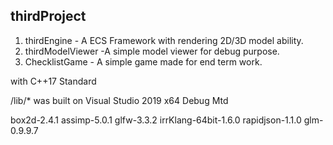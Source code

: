 ## thirdProject

1. thirdEngine - A ECS Framework with rendering 2D/3D model ability.
1. thirdModelViewer -A simple model viewer for debug purpose.
1. ChecklistGame - A simple game made for end term work.

with C++17 Standard

/lib/\* was built on Visual Studio 2019 x64 Debug Mtd

box2d-2.4.1
assimp-5.0.1
glfw-3.3.2
irrKlang-64bit-1.6.0
rapidjson-1.1.0
glm-0.9.9.7
